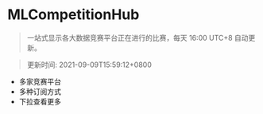 # MLCompetitionHub

> 一站式显示各大数据竞赛平台正在进行的比赛，每天 16:00 UTC+8 自动更新。
  
> 更新时间: 2021-09-09T15:59:12+0800 

* 多家竞赛平台
* 多种订阅方式
* 下拉查看更多